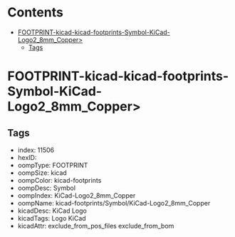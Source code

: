 



Contents
========

* [FOOTPRINT-kicad-kicad-footprints-Symbol-KiCad-Logo2_8mm_Copper>](#footprint-kicad-kicad-footprints-symbol-kicad-logo2_8mm_copper)
	* [Tags](#tags)

# FOOTPRINT-kicad-kicad-footprints-Symbol-KiCad-Logo2_8mm_Copper>

## Tags

- index: 11506
- hexID: 
- oompType: FOOTPRINT
- oompSize: kicad
- oompColor: kicad-footprints
- oompDesc: Symbol
- oompIndex: KiCad-Logo2_8mm_Copper
- oompName: kicad-footprints/Symbol/KiCad-Logo2_8mm_Copper
- kicadDesc: KiCad Logo
- kicadTags: Logo KiCad
- kicadAttr: exclude_from_pos_files exclude_from_bom
